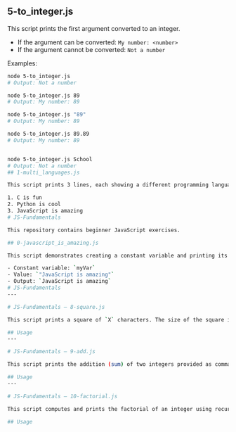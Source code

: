 ## 5-to_integer.js

This script prints the first argument converted to an integer.  

- If the argument can be converted: `My number: <number>`  
- If the argument cannot be converted: `Not a number`  

Examples:

```bash
node 5-to_integer.js
# Output: Not a number

node 5-to_integer.js 89
# Output: My number: 89

node 5-to_integer.js "89"
# Output: My number: 89

node 5-to_integer.js 89.89
# Output: My number: 89


node 5-to_integer.js School
# Output: Not a number
## 1-multi_languages.js

This script prints 3 lines, each showing a different programming language:

1. C is fun
2. Python is cool
3. JavaScript is amazing
# JS-Fundamentals

This repository contains beginner JavaScript exercises.

## 0-javascript_is_amazing.js

This script demonstrates creating a constant variable and printing its value:

- Constant variable: `myVar`
- Value: `"JavaScript is amazing"`
- Output: `JavaScript is amazing`
# JS-Fundamentals
---

# JS-Fundamentals — 8-square.js

This script prints a square of `X` characters. The size of the square is given as the first argument.

## Usage
---

# JS-Fundamentals — 9-add.js

This script prints the addition (sum) of two integers provided as command-line arguments.

## Usage
---

# JS-Fundamentals — 10-factorial.js

This script computes and prints the factorial of an integer using recursion.

## Usage


